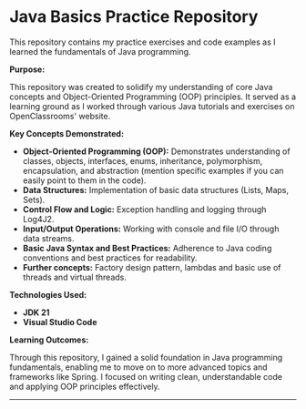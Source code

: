 # Java Basics Practice Repository

This repository contains my practice exercises and code examples as I learned the fundamentals of Java programming.

**Purpose:**

This repository was created to solidify my understanding of core Java concepts and Object-Oriented Programming (OOP) principles. It served as a learning ground as I worked through various Java tutorials and exercises on OpenClassrooms' website.

**Key Concepts Demonstrated:**

* **Object-Oriented Programming (OOP):**  Demonstrates understanding of classes, objects, interfaces, enums, inheritance, polymorphism, encapsulation, and abstraction (mention specific examples if you can easily point to them in the code).
* **Data Structures:**  Implementation of basic data structures (Lists, Maps, Sets).
* **Control Flow and Logic:**  Exception handling and logging through Log4J2.
* **Input/Output Operations:**  Working with console and file I/O through data streams.
* **Basic Java Syntax and Best Practices:**  Adherence to Java coding conventions and best practices for readability.
* **Further concepts:** Factory design pattern, lambdas and basic use of threads and virtual threads.

**Technologies Used:**

* **JDK 21**
* **Visual Studio Code**

**Learning Outcomes:**

Through this repository, I gained a solid foundation in Java programming fundamentals, enabling me to move on to more advanced topics and frameworks like Spring.  I focused on writing clean, understandable code and applying OOP principles effectively.

---
